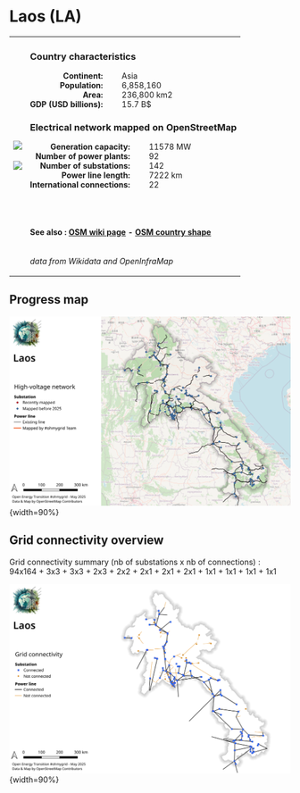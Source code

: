 # Laos (LA)

<table width="90%">
<tr>
<td>
<img src="http://commons.wikimedia.org/wiki/Special:FilePath/Flag%20of%20Laos.svg" width="250">
<br><br>
<img src="http://commons.wikimedia.org/wiki/Special:FilePath/Laos%20on%20the%20globe%20%28Asia%20centered%29.svg" width="250"></td>
<td>
<h3>Country characteristics</h3>
<div style="display: inline-block;text-align:right;margin-right:30px;font-weight: bold;">
Continent:<br>Population:<br>Area:<br>GDP (USD billions):
</div>
<div style="display: inline-block;">
Asia<br>6,858,160<br>236,800 km2<br>15.7 B$
</div>
<h3>Electrical network mapped on OpenStreetMap</h3>
<div style="display: inline-block;text-align:right;margin-right:30px;font-weight: bold;">Generation capacity:<br>
Number of power plants:<br>
Number of substations:<br>
Power line length:<br>
International connections:<br>
</div>
<div style="display: inline-block;">11578 MW<br>
92<br>
142<br>
7222 km<br>
22<br>
</div>

<br><br><h4>See also :
<a href="https://wiki.openstreetmap.org/wiki/Power_networks/Laos" target="_blank">OSM wiki page</a> -
<a href="https://openstreetmap.org/relation/49903" target="_blank">OSM country shape</a>
</h4>

<br><i>data from Wikidata and OpenInfraMap</i>
</td>
</tr>
</table>


## Progress map

![Map](../images/maps_countries/LA/high-voltage-network.png){width=90%}



## Grid connectivity overview

Grid connectivity summary (nb of substations x nb of connections) :<br>94x164 + 3x3 + 3x3 + 2x3 + 2x2 + 2x1 + 2x1 + 2x1 + 1x1 + 1x1 + 1x1 + 1x1

![Map](../images/maps_countries/LA/grid-connectivity.png){width=90%}

